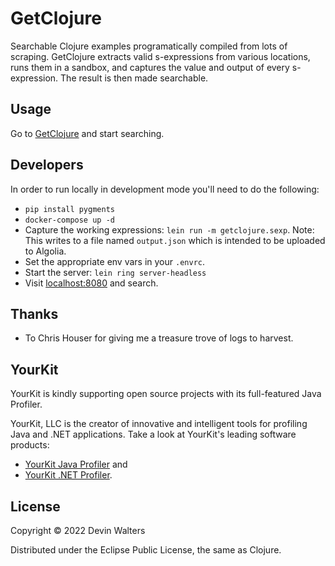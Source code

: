 # GetClojure

Searchable Clojure examples programatically compiled from lots of scraping.
GetClojure extracts valid s-expressions from various locations, runs them in a
sandbox, and captures the value and output of every s-expression. The result is
then made searchable.

## Usage

Go to [GetClojure](http://getclojure.org) and start searching.

## Developers

In order to run locally in development mode you'll need to do the
following:

* `pip install pygments`
* `docker-compose up -d`
* Capture the working expressions: `lein run -m getclojure.sexp`. Note: This writes to a file named `output.json` which is intended to be uploaded to Algolia.
* Set the appropriate env vars in your `.envrc`.
* Start the server: `lein ring server-headless`
* Visit [localhost:8080](http://localhost:8080) and search.

## Thanks

* To Chris Houser for giving me a treasure trove of logs to harvest.

## YourKit

YourKit is kindly supporting open source projects with its full-featured Java
Profiler.

YourKit, LLC is the creator of innovative and intelligent tools for profiling
Java and .NET applications. Take a look at YourKit's leading software products:

* <a href="http://www.yourkit.com/java/profiler/index.jsp">YourKit Java Profiler</a> and
* <a href="http://www.yourkit.com/.net/profiler/index.jsp">YourKit .NET Profiler</a>.

## License

Copyright © 2022 Devin Walters

Distributed under the Eclipse Public License, the same as Clojure.
